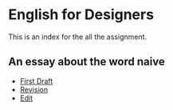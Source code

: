 # English for Designers

This is an index for the all the assignment.

## An essay about the word naive

- [First Draft](/01-one-word/first-draft.md)
- [Revision](/01-one-word/revision.md)
- [Edit](/01-one-word/edit.md)







































